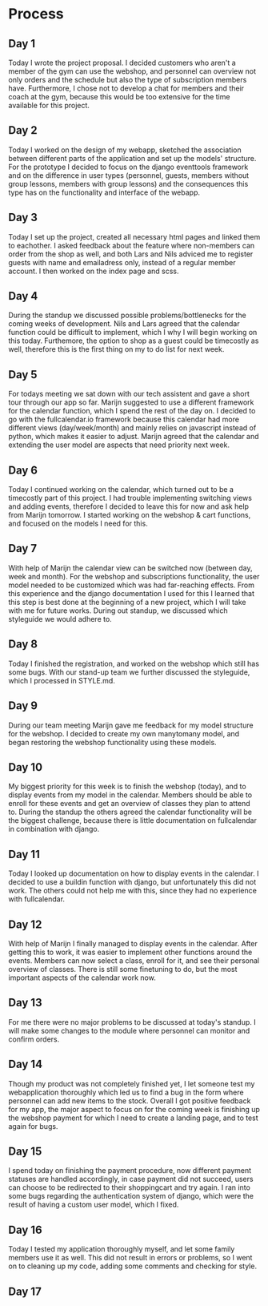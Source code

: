 # Process

## Day 1
Today I wrote the project proposal. I decided customers who aren't a member of the gym can use the webshop, and personnel can overview not only orders and the schedule but also the type of subscription members have. Furthermore, I chose not to develop a chat for members and their coach at the gym, because this would be too extensive for the time available for this project.

## Day 2
Today I worked on the design of my webapp, sketched the association between different parts of the application and set up the models' structure. For the prototype I decided to focus on the django eventtools framework and on the difference in user types (personnel, guests, members without group lessons, members with group lessons) and the consequences this type has on the functionality and interface of the webapp.

## Day 3
Today I set up the project, created all necessary html pages and linked them to eachother. I asked feedback about the feature where non-members can order from the shop as well, and both Lars and Nils adviced me to register guests with name and emailadress only, instead of a regular member account. I then worked on the index page and scss.

## Day 4
During the standup we discussed possible problems/bottlenecks for the coming weeks of development. Nils and Lars agreed that the calendar function could be difficult to implement, which I why I will begin working on this today. Furthemore, the option to shop as a guest could be timecostly as well, therefore this is the first thing on my to do list for next week.

## Day 5
For todays meeting we sat down with our tech assistent and gave a short tour through our app so far. Marijn suggested to use a different framework for the calendar function, which I spend the rest of the day on. I decided to go with the fullcalendar.io framework because this calendar had more different views (day/week/month) and mainly relies on javascript instead of python, which makes it easier to adjust. Marijn agreed that the calendar and extending the user model are aspects that need priority next week.

## Day 6
Today I continued working on the calendar, which turned out to be a timecostly part of this project. I had trouble implementing switching views and adding events, therefore I decided to leave this for now and ask help from Marijn tomorrow. I started working on the webshop & cart functions, and focused on the models I need for this.

## Day 7
With help of Marijn the calendar view can be switched now (between day, week and month). For the webshop and subscriptions functionality, the user model needed to be customized which was had far-reaching effects. From this experience and the django documentation I used for this I learned that this step is best done at the beginning of a new project, which I will take with me for future works. During out standup, we discussed which styleguide we would adhere to.

## Day 8
Today I finished the registration, and worked on the webshop which still has some bugs. With our stand-up team we further discussed the styleguide, which I processed in STYLE.md.

## Day 9
During our team meeting Marijn gave me feedback for my model structure for the webshop. I decided to create my own manytomany model, and began restoring the webshop functionality using these models.

## Day 10
My biggest priority for this week is to finish the webshop (today), and to display events from my model in the calendar. Members should be able to enroll for these events and get an overview of classes they plan to attend to. During the standup the others agreed the calendar functionality will be the biggest challenge, because there is little documentation on fullcalendar in combination with django.

## Day 11
Today I looked up documentation on how to display events in the calendar. I decided to use a buildin function with django, but unfortunately this did not work. The others could not help me with this, since they had no experience with fullcalendar.

## Day 12
With help of Marijn I finally managed to display events in the calendar. After getting this to work, it was easier to implement other functions around the events. Members can now select a class, enroll for it, and see their personal overview of classes. There is still some finetuning to do, but the most important aspects of the calendar work now.

## Day 13
For me there were no major problems to be discussed at today's standup. I will make some changes to the module where personnel can monitor and confirm orders. 

## Day 14
Though my product was not completely finished yet, I let someone test my webapplication thoroughly which led us to find a bug in the form where personnel can add new items to the stock. Overall I got positive feedback for my app, the major aspect to focus on for the coming week is finishing up the webshop payment for which I need to create a landing page, and to test again for bugs.

## Day 15
I spend today on finishing the payment procedure, now different payment statuses are handled accordingly, in case payment did not succeed, users can choose to be redirected to their shoppingcart and try again. I ran into some bugs regarding the authentication system of django, which were the result of having a custom user model, which I fixed.

## Day 16
Today I tested my application thoroughly myself, and let some family members use it as well. This did not result in errors or problems, so I went on to cleaning up my code, adding some comments and checking for style.

## Day 17
